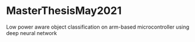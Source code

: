# MasterThesisMay2021
Low power aware object classification on arm-based microcontroller using deep neural network
